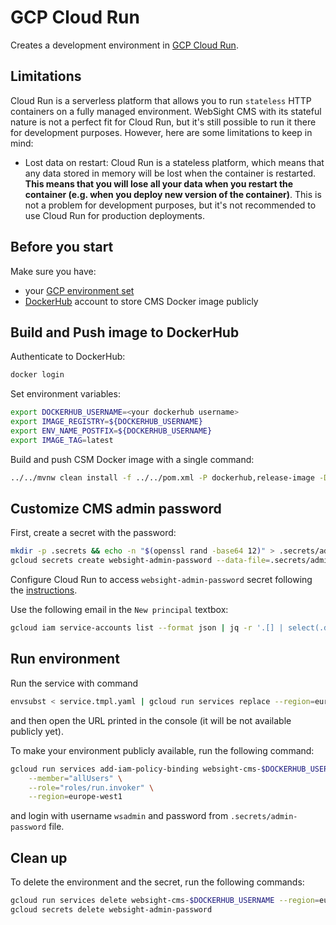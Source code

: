 # GCP Cloud Run
Creates a development environment in [GCP Cloud Run](https://cloud.google.com/run/docs).

## Limitations
Cloud Run is a serverless platform that allows you to run `stateless` HTTP containers on a fully managed environment. WebSight CMS with its stateful nature is not a perfect fit for Cloud Run, but it's still possible to run it there for development purposes. However, here are some limitations to keep in mind:

- Lost data on restart: Cloud Run is a stateless platform, which means that any data stored in memory will be lost when the container is restarted. **This means that you will lose all your data when you restart the container (e.g. when you deploy new version of the container)**. This is not a problem for development purposes, but it's not recommended to use Cloud Run for production deployments.

## Before you start

Make sure you have:
- your [GCP environment set](https://cloud.google.com/run/docs/setup)
- [DockerHub](https://hub.docker.com/) account to store CMS Docker image publicly

## Build and Push image to DockerHub

Authenticate to DockerHub:
```bash
docker login
```

Set environment variables:
```bash
export DOCKERHUB_USERNAME=<your dockerhub username>
export IMAGE_REGISTRY=${DOCKERHUB_USERNAME}
export ENV_NAME_POSTFIX=${DOCKERHUB_USERNAME}
export IMAGE_TAG=latest
```

Build and push CSM Docker image with a single command:
```bash
../../mvnw clean install -f ../../pom.xml -P dockerhub,release-image -Ddocker.hub.username=$DOCKERHUB_USERNAME
```

## Customize CMS admin password

First, create a secret with the password:
```bash
mkdir -p .secrets && echo -n "$(openssl rand -base64 12)" > .secrets/admin-password
gcloud secrets create websight-admin-password --data-file=.secrets/admin-password
```

Configure Cloud Run to access `websight-admin-password` secret following the [instructions](https://cloud.google.com/run/docs/configuring/services/secrets#access-secret).

Use the following email in the `New principal` textbox:
```bash
gcloud iam service-accounts list --format json | jq -r '.[] | select(.displayName | contains("Compute")) | .email'
```

## Run environment
Run the service with command
```bash
envsubst < service.tmpl.yaml | gcloud run services replace --region=europe-west1 -
```
and then open the URL printed in the console (it will be not available publicly yet).

To make your environment publicly available, run the following command:
```bash
gcloud run services add-iam-policy-binding websight-cms-$DOCKERHUB_USERNAME \
    --member="allUsers" \
    --role="roles/run.invoker" \
    --region=europe-west1
```

and login with username `wsadmin` and password from `.secrets/admin-password` file.

## Clean up

To delete the environment and the secret, run the following commands:
```bash
gcloud run services delete websight-cms-$DOCKERHUB_USERNAME --region=europe-west1
gcloud secrets delete websight-admin-password
```


